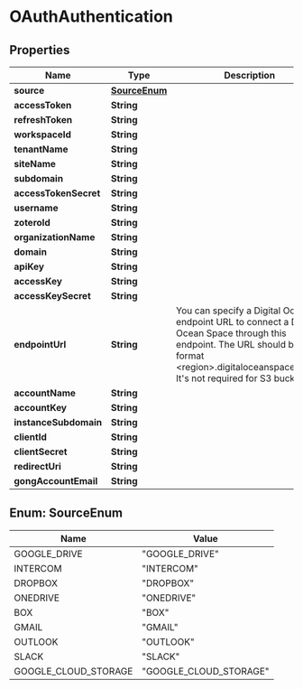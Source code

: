 

# OAuthAuthentication


## Properties

| Name | Type | Description | Notes |
|------------ | ------------- | ------------- | -------------|
|**source** | [**SourceEnum**](#SourceEnum) |  |  |
|**accessToken** | **String** |  |  [optional] |
|**refreshToken** | **String** |  |  [optional] |
|**workspaceId** | **String** |  |  [optional] |
|**tenantName** | **String** |  |  [optional] |
|**siteName** | **String** |  |  [optional] |
|**subdomain** | **String** |  |  [optional] |
|**accessTokenSecret** | **String** |  |  [optional] |
|**username** | **String** |  |  [optional] |
|**zoteroId** | **String** |  |  [optional] |
|**organizationName** | **String** |  |  [optional] |
|**domain** | **String** |  |  [optional] |
|**apiKey** | **String** |  |  [optional] |
|**accessKey** | **String** |  |  [optional] |
|**accessKeySecret** | **String** |  |  [optional] |
|**endpointUrl** | **String** | You can specify a Digital Ocean endpoint URL to connect a Digital Ocean Space through this endpoint.         The URL should be of format &lt;region&gt;.digitaloceanspaces.com. It&#39;s not required for S3 buckets. |  [optional] |
|**accountName** | **String** |  |  [optional] |
|**accountKey** | **String** |  |  [optional] |
|**instanceSubdomain** | **String** |  |  [optional] |
|**clientId** | **String** |  |  [optional] |
|**clientSecret** | **String** |  |  [optional] |
|**redirectUri** | **String** |  |  [optional] |
|**gongAccountEmail** | **String** |  |  [optional] |



## Enum: SourceEnum

| Name | Value |
|---- | -----|
| GOOGLE_DRIVE | &quot;GOOGLE_DRIVE&quot; |
| INTERCOM | &quot;INTERCOM&quot; |
| DROPBOX | &quot;DROPBOX&quot; |
| ONEDRIVE | &quot;ONEDRIVE&quot; |
| BOX | &quot;BOX&quot; |
| GMAIL | &quot;GMAIL&quot; |
| OUTLOOK | &quot;OUTLOOK&quot; |
| SLACK | &quot;SLACK&quot; |
| GOOGLE_CLOUD_STORAGE | &quot;GOOGLE_CLOUD_STORAGE&quot; |



